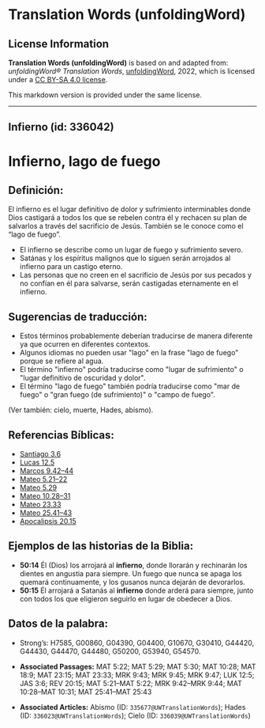 # Translation Words (unfoldingWord)

## License Information

**Translation Words (unfoldingWord)** is based on and adapted from: _unfoldingWord® Translation Words_, [unfoldingWord](https://unfoldingword.org/utw), 2022, which is licensed under a [CC BY-SA 4.0 license](https://creativecommons.org/licenses/by-sa/4.0/legalcode.en).

This markdown version is provided under the same license.



--------------------------------

## Infierno (id: 336042)

Infierno, lago de fuego
=======================

Definición:
-----------

El infierno es el lugar definitivo de dolor y sufrimiento interminables donde Dios castigará a todos los que se rebelen contra él y rechacen su plan de salvarlos a través del sacrificio de Jesús. También se le conoce como el “lago de fuego”.

* El infierno se describe como un lugar de fuego y sufrimiento severo.
* Satánas y los espíritus malignos que lo siguen serán arrojados al infierno para un castigo eterno.
* Las personas que no creen en el sacrificio de Jesús por sus pecados y no confían en él para salvarse, serán castigadas eternamente en el infierno.

Sugerencias de traducción:
--------------------------

* Estos términos probablemente deberían traducirse de manera diferente ya que ocurren en diferentes contextos.
* Algunos idiomas no pueden usar "lago" en la frase "lago de fuego" porque se refiere al agua.
* El término "infierno" podría traducirse como "lugar de sufrimiento" o "lugar definitivo de oscuridad y dolor".
* El término "lago de fuego" también podría traducirse como "mar de fuego" o "gran fuego (de sufrimiento)" o "campo de fuego".

(Ver también: cielo, muerte, Hades, abismo).

Referencias Bíblicas:
---------------------

* [Santiago 3\.6](https://ref.ly/Jas3:6)
* [Lucas 12\.5](https://ref.ly/Luke12:5)
* [Marcos 9\.42–44](https://ref.ly/Mark9:42-Mark9:44)
* [Mateo 5\.21–22](https://ref.ly/Matt5:21-Matt5:22)
* [Mateo 5\.29](https://ref.ly/Matt5:29)
* [Mateo 10\.28–31](https://ref.ly/Matt10:28-Matt10:31)
* [Mateo 23\.33](https://ref.ly/Matt23:33)
* [Mateo 25\.41–43](https://ref.ly/Matt25:41-Matt25:43)
* [Apocalipsis 20\.15](https://ref.ly/Rev20:15)

Ejemplos de las historias de la Biblia:
---------------------------------------

* **50:14** Él (Dios) los arrojará al **infierno**, donde llorarán y rechinarán los dientes en angustia para siempre. Un fuego que nunca se apaga los quemará continuamente, y los gusanos nunca dejarán de devorarlos.
* **50:15** Él arrojará a Satanás al **infierno** donde arderá para siempre, junto con todos los que eligieron seguirlo en lugar de obedecer a Dios.

Datos de la palabra:
--------------------

* Strong’s: H7585, G00860, G04390, G04400, G10670, G30410, G44420, G44430, G44470, G44480, G50200, G53940, G54570\.

* **Associated Passages:** MAT 5:22; MAT 5:29; MAT 5:30; MAT 10:28; MAT 18:9; MAT 23:15; MAT 23:33; MRK 9:43; MRK 9:45; MRK 9:47; LUK 12:5; JAS 3:6; REV 20:15; MAT 5:21–MAT 5:22; MRK 9:42–MRK 9:44; MAT 10:28–MAT 10:31; MAT 25:41–MAT 25:43
* **Associated Articles:** Abismo (ID: `335677@UWTranslationWords`); Hades (ID: `336023@UWTranslationWords`); Cielo (ID: `336039@UWTranslationWords`)

